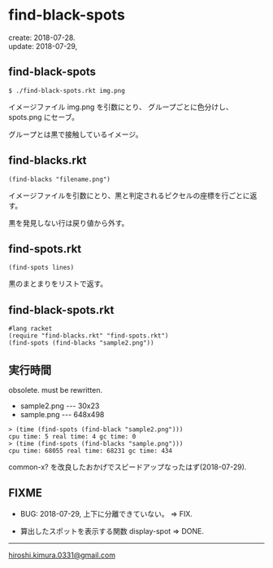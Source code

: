 # find-black-spots
create: 2018-07-28.<br>
update: 2018-07-29,

## find-black-spots

```
$ ./find-black-spots.rkt img.png
```

イメージファイル img.png を引数にとり、
グループごとに色分けし、spots.png にセーブ。

グループとは黒で接触しているイメージ。

## find-blacks.rkt

```
(find-blacks "filename.png")
```
イメージファイルを引数にとり、黒と判定されるピクセルの座標を行ごとに返す。

黒を発見しない行は戻り値から外す。

## find-spots.rkt

```
(find-spots lines)
```

黒のまとまりをリストで返す。


## find-black-spots.rkt

```
#lang racket
(require "find-blacks.rkt" "find-spots.rkt")
(find-spots (find-blacks "sample2.png"))
```

## 実行時間

obsolete. must be rewritten.

* sample2.png --- 30x23
* sample.png ---  648x498

```
> (time (find-spots (find-black "sample2.png")))
cpu time: 5 real time: 4 gc time: 0
> (time (find-spots (find-blacks "sample.png")))
cpu time: 68055 real time: 68231 gc time: 434
```

common-x? を改良したおかげでスピードアップなったはず(2018-07-29).

## FIXME

* BUG: 2018-07-29, 上下に分離できていない。
  => FIX.

* 算出したスポットを表示する関数 display-spot
  => DONE.

---
hiroshi.kimura.0331@gmail.com
